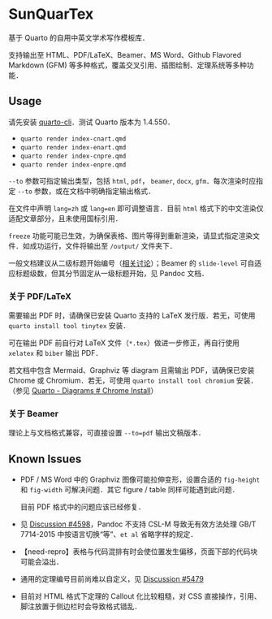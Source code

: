 # SunQuarTex

基于 Quarto 的自用中英文学术写作模板库．

支持输出至 HTML、PDF/LaTeX、Beamer、MS Word、Github Flavored Markdown (GFM) 等多种格式，覆盖交叉引用、插图绘制、定理系统等多种功能．

## Usage

请先安装 [quarto-cli](https://github.com/quarto-dev/quarto-cli)．测试 Quarto 版本为 1.4.550．

- `quarto render index-cnart.qmd`
- `quarto render index-enart.qmd`
- `quarto render index-cnpre.qmd`
- `quarto render index-enpre.qmd`

`--to` 参数可指定输出类型，包括 `html`, `pdf`， `beamer`, `docx`, `gfm`．每次渲染时应指定 `--to` 参数，或在文档中明确指定输出格式．

在文件中声明 `lang=zh` 或 `lang=en` 即可调整语言．目前 `html` 格式下的中文渲染仅适配文章部分，且未使用国标引用．

`freeze` 功能可能已生效，为确保表格、图片等得到重新渲染，请显式指定渲染文件．如成功运行，文件将输出至 `/output/` 文件夹下．

一般文档建议从二级标题开始编号（[相关讨论](https://community.rstudio.com/t/why-do-default-r-markdown-quarto-templates-use-second-level-headings-instead-of-first-level-ones/162127)）；Beamer 的 `slide-level` 可自适应标题级数，但其分节固定从一级标题开始，见 Pandoc 文档．

### 关于 PDF/LaTeX

需要输出 PDF 时，请确保已安装 Quarto 支持的 LaTeX 发行版．若无，可使用 `quarto install tool tinytex` 安装．

可在输出 PDF 前自行对 LaTeX 文件（`*.tex`）做进一步修正，再自行使用 `xelatex` 和 `biber` 输出 PDF．

若文档中包含 Mermaid、Graphviz 等 diagram 且需输出 PDF，请确保已安装 Chrome 或 Chromium．若无，可使用 `quarto install tool chromium` 安装．（参见 [Quarto - Diagrams # Chrome Install](https://quarto.org/docs/authoring/diagrams.html#chrome-install)）

### 关于 Beamer

理论上与文档格式兼容，可直接设置 `--to=pdf` 输出文稿版本．

## Known Issues

- PDF / MS Word 中的 Graphviz 图像可能拉伸变形，设置合适的 `fig-height` 和 `fig-width` 可解决问题．其它 figure / table 同样可能遇到此问题．
  
  目前 PDF 格式中的问题应该已经修复．

- 见 [Discussion #4598](https://github.com/quarto-dev/quarto-cli/discussions/4598)，Pandoc 不支持 CSL-M 导致无有效方法处理 GB/T 7714-2015 中按语言切换“等”、`et al` 省略字样的规定．

- 【need-repro】表格与代码混排有时会使位置发生偏移，页面下部的代码块可能会溢出．

- 通用的定理编号目前尚难以自定义，见 [Discussion #5479](https://github.com/quarto-dev/quarto-cli/discussions/5479)

- 目前对 HTML 格式下定理的 Callout 化比较粗糙，对 CSS 直接操作，引用、脚注放置于侧边栏时会导致格式错乱．
